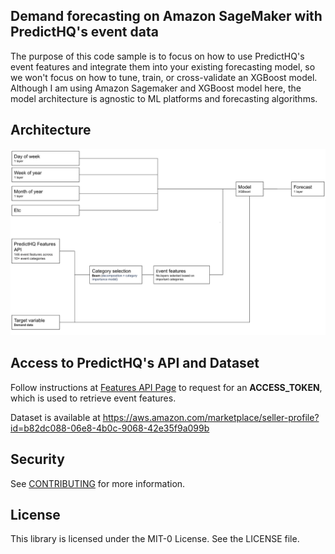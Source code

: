 ## Demand forecasting on Amazon SageMaker with PredictHQ's event data

The purpose of this code sample is to focus on how to use PredictHQ's event features and integrate them into your existing forecasting model, so we won't focus on how to tune, train, or cross-validate an XGBoost model. Although I am using Amazon Sagemaker and XGBoost model here, the model architecture is agnostic to ML platforms and forecasting algorithms.

## Architecture

![Picture title](images/workflow.png)

## Access to PredictHQ's API and Dataset
Follow instructions at [Features API Page](https://docs.predicthq.com/start/features-api/) to request for an **ACCESS_TOKEN**, which is used to retrieve event features.
 
Dataset is available at https://aws.amazon.com/marketplace/seller-profile?id=b82dc088-06e8-4b0c-9068-42e35f9a099b


## Security

See [CONTRIBUTING](CONTRIBUTING.md#security-issue-notifications) for more information.

## License

This library is licensed under the MIT-0 License. See the LICENSE file.
